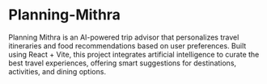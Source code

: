 # Planning-Mithra
Planning Mithra is an AI-powered trip advisor that personalizes travel itineraries and food recommendations based on user preferences. Built using React + Vite, this project integrates artificial intelligence to curate the best travel experiences, offering smart suggestions for destinations, activities, and dining options. 
